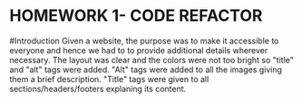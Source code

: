 
# HOMEWORK 1- CODE REFACTOR

#Introduction
Given a website, the purpose was to make it accessible to everyone and hence we had to to provide additional details wherever necessary.
The layout was clear and the colors were not too bright so "title" and "alt" tags were added.
"Alt" tags were added to all the images giving them a brief description.
"Title" tags were given to all sections/headers/footers explaning its content.
